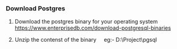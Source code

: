 ### Download Postgres
1. Download the postgres binary for your operating system 
    https://www.enterprisedb.com/download-postgresql-binaries

2. Unzip the contenst of the binary       
    eg:- D:\Project\pgsql

